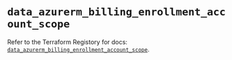 # `data_azurerm_billing_enrollment_account_scope`

Refer to the Terraform Registory for docs: [`data_azurerm_billing_enrollment_account_scope`](https://registry.terraform.io/providers/hashicorp/azurerm/3.74.0/docs/data-sources/billing_enrollment_account_scope).
